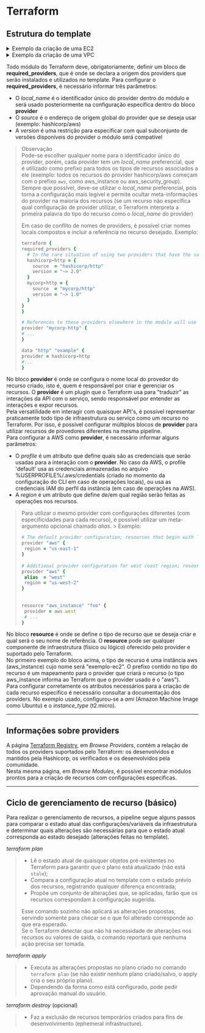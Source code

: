 # Terraform

## Estrutura do template

<details>
<summary> Exemplo da criação de uma EC2 </summary>
  
```ruby

provider "aws" {
  profile = "default"
  region  = "sa-east-1"
}

resource "aws_instance" "exemplo-ec2" {
  ami           = "ami-12345678"
  instance_type = "t2.micro"
}
```
    
</details>

<details>
<summary> Exemplo da criação de uma VPC</summary>
  
```ruby
terraform {
  required_providers {
    aws = {
      source  = "hashicorp/aws"
      version = "~> 1.0.4"
    }
  }
}

# Bloco de definição das variáveis
variable "aws_region" {}

variable "base_cidr_block" {
  description = "A /16 CIDR range definition, such as 10.1.0.0/16, that the VPC will use"
  default = "10.1.0.0/16"
}

variable "availability_zones" {
  description = "A list of availability zones in which to create subnets"
  type = list(string)
}

provider "aws" {
  region = var.aws_region
}

resource "aws_vpc" "main" {
  # Referencing the base_cidr_block variable allows the network address
  # to be changed without modifying the configuration.
  cidr_block = var.base_cidr_block
}

resource "aws_subnet" "az" {
  # Create one subnet for each given availability zone.
  count = length(var.availability_zones)

  # For each subnet, use one of the specified availability zones.
  availability_zone = var.availability_zones[count.index]

  # By referencing the aws_vpc.main object, Terraform knows that the subnet
  # must be created only after the VPC is created.
  vpc_id = aws_vpc.main.id

  # Built-in functions and operators can be used for simple transformations of
  # values, such as computing a subnet address. Here we create a /20 prefix for
  # each subnet, using consecutive addresses for each availability zone,
  # such as 10.1.16.0/20 .
  cidr_block = cidrsubnet(aws_vpc.main.cidr_block, 4, count.index+1)
}
```
    
</details>


Todo módulo do Terraform deve, obrigatoriamente, definir um bloco de **required_providers**, que é onde se declara a origem dos providers que serão instalados e utilizados no template. Para configurar o **required_providers**, é necessário informar três parâmetros:  
- O *local_name* é o identificador único do provider dentro do módulo e será usado posteriormente na configuração específica dentro do bloco **provider**  
- O *source* é o endereço de origem global do provider que se deseja usar (exemplo: hashicorp/aws)  
- A *version* é uma restrição para especificar com qual subconjunto de versões disponíveis do provider o módulo será compatível  
  
> Observação  
> Pode-se escolher qualquer nome para o identificador único do provider, porém, cada provider tem um *local_name* preferencial, que é utilizado como prefixo para todos os tipos de recursos associados a ele (exemplo: todos os recursos do provider hashicorp/aws começam com o prefixo `aws`, como aws_instance ou aws_security_group).  
> Sempre que possível, deve-se utilizar o *local_name* preferencial, pois torna a configuração mais legível e permite ocultar meta-informações do provider na maioria dos recursos (se um recurso não específica qual configuração de provider utilizar, o Terraform interpreta a primeira palavra do tipo do recurso como o *local_name* do provider)  
>
>  Em caso de conflito de nomes de providers, é possível criar nomes locais compostos e incluir a referência no recurso desejado. Exemplo:  
>  ```ruby
>  terraform {
>  required_providers {
>    # In the rare situation of using two providers that have the same type name "http" in this example use a compound local name to distinguish them.
>    hashicorp-http = {
>      source  = "hashicorp/http"
>      version = "~> 2.0"
>    }
>    mycorp-http = {
>      source  = "mycorp/http"
>      version = "~> 1.0"
>    }
>  }
>}
>
> # References to these providers elsewhere in the module will use these compound local names.
> provider "mycorp-http" {
>  # ...
> }
>
> data "http" "example" {
>  provider = hashicorp-http
>  #...
> }
>
> ```


  
No bloco **provider** é onde se configura o nome local do provedor do recurso criado, isto é, quem é responsável por criar e gerenciar os recursos. O **provider** é um plugin que o Terraform usa para "traduzir" as interações da API com o serviço, sendo responsável por entender as interações e expor recursos.  
Pela versatilidade em interagir com quaisquer API's, é possível representar praticamente todo tipo de infraestrutura ou serviço como um recurso no Terraform. Por isso, é possível configurar múltiplos blocos de **provider** para utilizar recursos de provedores diferentes na mesma pipeline.  
Para configurar a AWS como **provider**, é necessário informar alguns parâmetros:  
- O *profile* é um atributo que define quais são as credenciais que serão usadas para a interação com o **provider**. No caso da AWS, o profile 'default' usa as credenciais armazenadas no arquivo %USERPROFILE%/.aws/credentials (criado no momento da configuração do CLI em caso de operações locais), ou usa as credenciais IAM do perfil da instância (em caso de operações na AWS).  
- A *region* é um atributo que define de/em qual região serão feitas as operações nos recursos.  

>
> Para utilizar o mesmo provider com configurações diferentes (com especificidades para cada recurso), é possível utilizar um meta-argumento opcional chamado *alias*. > 
> Exemplo:  
> ```ruby
> # The default provider configuration; resources that begin with `aws_` will use it as the default, and it can be referenced as `aws`.
> provider "aws" {
>  region = "us-east-1"
> }
>  
> # Additional provider configuration for west coast region; resources can reference this as `aws.west`.
> provider "aws" {
>  alias  = "west"
>  region = "us-west-2"
> }
>  
>  
> resource "aws_instance" "foo" {
>  provider = aws.west
>  # ...
> }
>
> ```
  
No bloco **resource** é onde se define o tipo de recurso que se deseja criar e qual será o seu nome de referência. O **resource** pode ser qualquer componente de infraestrutura (físico ou lógico) oferecido pelo provider e suportado pelo Terraform.  
No primeiro exemplo do bloco acima, o tipo de recurso é uma instância aws (aws_instance) cujo nome será "exemplo-ec2". O prefixo contido no tipo do recurso é um mapeamento para o provider que criará o recurso (o tipo aws_instance informa ao Terraform que o provider usado é o "aws").  
Para configurar corretamente os atributos necessários para a criação de cada recurso específico é necessário consultar a documentação dos providers. No exemplo usado, configurou-se a *ami* (Amazon Machine Image como Ubuntu) e o *instance_type* (t2.micro).  
  
---

## Informações sobre providers

A página [Terraform Registry](https://registry.terraform.io/), em *Browse Providers*, contém a relação de todos os providers suportados pelo Terraform: os desenvolvidos e mantidos pela Hashicorp; os verificados e os desenvolvidos pela comunidade.  
Nesta mesma página, em *Browse Modules*, é possível encontrar módulos prontos para a criação de recursos com configurações específicas.  

---

## Ciclo de gerenciamento de recurso (básico)  
  
Para realizar o gerenciamento de recursos, a pipeline segue alguns passos para comparar o estado atual das configurações/variáveis da infraestrutura e determinar quais alterações são necessárias para que o estado atual corresponda ao estado desejado (alterações feitas no template).  
  
   *terraform plan*   
>    - Lê o estado atual de quaisquer objetos pré-existentes no Terraform para garantir que o plano está atualizado (não está `stale`);  
>    - Compara a configuração atual no template com o estado prévio dos recursos, registrando qualquer diferença encontrada;  
>    - Propõe um conjunto de alterações que, se aplicadas, farão que os recursos correspondam à configuração sugerida.  
>      
>   Esse comando sozinho não aplicará as alterações propostas, servindo somente para checar se o que foi alterado corresponde ao que era esperado.  
>   Se o Terraform detectar que não há necessidade de alterações nos recursos ou valores de saída, o comando reportará que nenhuma ação precisa ser tomada.   
>   
  
   *terraform apply*   
>    - Executa as alterações propostas no plano criado no comando `terraform plan` (se não existir nenhum plano criado/salvo, o apply cria o seu próprio plano).  
>    - Dependendo da forma como está configurado, pode pedir aprovação manual do usuário.  

   *terraform destroy* (opcional)  
>    - Faz a exclusão de recursos temporários criados para fins de desenvolvimento (ephemeral infrastructure).   
